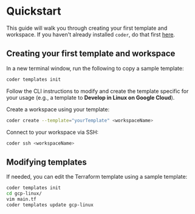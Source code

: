 # Quickstart

This guide will walk you through creating your first template and workspace. If you haven't already installed `coder`, do that first [here](./install.md).

## Creating your first template and workspace

In a new terminal window, run the following to copy a sample template:

```bash
coder templates init
```

Follow the CLI instructions to modify and create the template specific for your
usage (e.g., a template to **Develop in Linux on Google Cloud**).

Create a workspace using your template:

```bash
coder create --template="yourTemplate" <workspaceName>
```

Connect to your workspace via SSH:

```bash
coder ssh <workspaceName>
```

## Modifying templates

If needed, you can edit the Terraform template using a sample template:

```sh
coder templates init
cd gcp-linux/
vim main.tf
coder templates update gcp-linux
```

